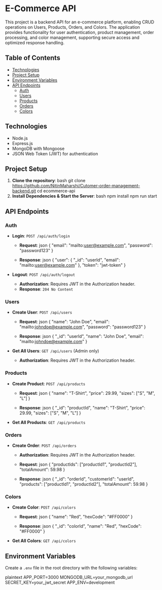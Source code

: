 # E-Commerce API

This project is a backend API for an e-commerce platform, enabling CRUD operations on Users, Products, Orders, and Colors. The application provides functionality for user authentication, product management, order processing, and color management, supporting secure access and optimized response handling.

## Table of Contents

- [Technologies](#technologies)
- [Project Setup](#project-setup)
- [Environment Variables](#environment-variables)
- [API Endpoints](#api-endpoints)
  - [Auth](#auth)
  - [Users](#users)
  - [Products](#products)
  - [Orders](#orders)
  - [Colors](#colors)

## Technologies

- Node.js
- Express.js
- MongoDB with Mongoose
- JSON Web Token (JWT) for authentication

## Project Setup

1. **Clone the repository**:
   bash
   git clone https://github.com/NitinMaharshi/Cutomer-order-management-backend.git
   cd ecommerce-api
2. **Install Dependencies & Start the Server**:
   bash
   npm install
   npm run start

## API Endpoints

### Auth
- **Login**: `POST /api/auth/login`
  - **Request**:
    json
    {
      "email": "mailto:user@example.com",
      "password": "password123"
    }
    
  - **Response**:
    json
    {
      "user": {
        "_id": "userId",
        "email": "mailto:user@example.com"
      },
      "token": "jwt-token"
    }
    

- **Logout**: `POST /api/auth/logout`
  - **Authorization**: Requires JWT in the Authorization header.
  - **Response**: `204 No Content`

### Users
- **Create User**: `POST /api/users`
  - **Request**:
    json
    {
      "name": "John Doe",
      "email": "mailto:johndoe@example.com",
      "password": "password123"
    }
    
  - **Response**:
    json
    {
      "_id": "userId",
      "name": "John Doe",
      "email": "mailto:johndoe@example.com"
    }
    

- **Get All Users**: `GET /api/users` (Admin only)
  - **Authorization**: Requires JWT in the Authorization header.

### Products
- **Create Product**: `POST /api/products`
  - **Request**:
    json
    {
      "name": "T-Shirt",
      "price": 29.99,
      "sizes": ["S", "M", "L"]
    }
    
  - **Response**:
    json
    {
      "_id": "productId",
      "name": "T-Shirt",
      "price": 29.99,
      "sizes": ["S", "M", "L"]
    }
    

- **Get All Products**: `GET /api/products`

### Orders
- **Create Order**: `POST /api/orders`
  - **Authorization**: Requires JWT in the Authorization header.
  - **Request**:
    json
    {
      "productIds": ["productId1", "productId2"],
      "totalAmount": 59.98
    }
    
  - **Response**:
    json
    {
      "_id": "orderId",
      "customerId": "userId",
      "products": ["productId1", "productId2"],
      "totalAmount": 59.98
    }
    

### Colors
- **Create Color**: `POST /api/colors`
  - **Request**:
    json
    {
      "name": "Red",
      "hexCode": "#FF0000"
    }
    
  - **Response**:
    json
    {
      "_id": "colorId",
      "name": "Red",
      "hexCode": "#FF0000"
    }
    

- **Get All Colors**: `GET /api/colors`
## Environment Variables

Create a `.env` file in the root directory with the following variables:

plaintext
APP_PORT=3000
MONGODB_URL=your_mongodb_url
SECRET_KEY=your_jwt_secret
APP_ENV=development


```
